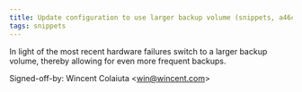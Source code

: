 ```yaml
---
title: Update configuration to use larger backup volume (snippets, a46c336)
tags: snippets
---
```


In light of the most recent hardware failures switch to a larger backup volume, thereby allowing for even more frequent backups.

Signed-off-by: Wincent Colaiuta &lt;win@wincent.com&gt;
